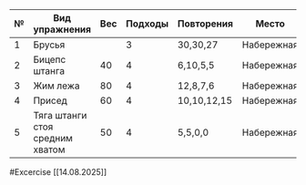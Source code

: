 
| №   | Вид упражнения                  | Вес   | Подходы | Повторения  | Место      |
| --- | ------------------------------- | ----- | ------- | ----------- | ---------- |
| 1   | Брусья                          |       | 3       | 30,30,27    | Набережная |
| 2   | Бицепс штанга                   | 40    | 4       | 6,10,5,5    | Набережная |
| 3   | Жим лежа                        | 80    | 4       | 12,8,7,6     | Набережная |
| 4   | Присед                          | 60    | 4       | 10,10,12,15 | Набережная |
| 5   | Тяга штанги стоя средним хватом | 50    | 4       | 5,5,0,0     | Набережная |

#Excercise
[[14.08.2025]]